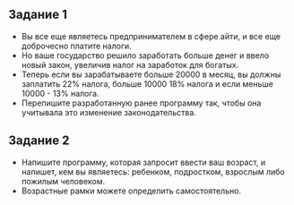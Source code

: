 ## Задание 1
* Вы все еще являетесь предпринимателем в сфере айти, и все еще доброчесно платите налоги.
* Но ваше государство решило заработать больше денег и ввело новый закон, увеличив налог на заработок для богатых.
* Теперь если вы зарабатываете больше 20000 в месяц, вы должны заплатить 22% налога, больше 10000 18% налога
и если меньше 10000 - 13% налога.
* Перепишите разработанную ранее программу так, чтобы она учитывала это изменение законодательства.

## Задание 2
* Напишите программу, которая запросит ввести ваш возраст, и напишет, кем вы являетесь: ребенком, подростком,
взрослым либо пожилым человеком.
* Возрастные рамки можете определить самостоятельно.